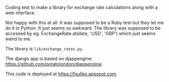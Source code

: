 Coding test to make a library for exchange rate calculations along with a web interface.

Not happy with this at all. It was supposed to be a Ruby test but they let me do it in
Python. It just seems so awkward. The library was supposed to be accessed by eg.
ExchangeRate.at(date, 'USD', 'GBP') which just seems weird to me.

The library is `lib/exchange_rates.py`.

The django app is based on djappengine: <https://github.com/potatolondon/djappengine>.

This code is deployed at <https://fxulike.appspot.com>.
